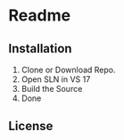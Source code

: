 # Readme

## Installation

1. Clone or Download Repo.
2. Open SLN in VS 17
3. Build the Source
4. Done

## License


